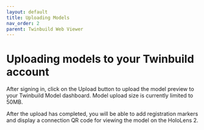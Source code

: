 ```yaml
---
layout: default
title: Uploading Models
nav_order: 2
parent: Twinbuild Web Viewer
---
```


# Uploading models to your Twinbuild account

After signing in, click on the Upload button to upload the model preview to your Twinbuild Model dashboard. Model upload size is currently limited to 50MB.

After the upload has completed, you will be able to add registration markers and display a connection QR code for viewing the model on the HoloLens 2.
